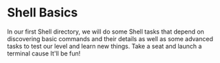 # Shell Basics

In our first Shell directory, we will do some Shell tasks that depend on discovering basic commands and their details as well as some advanced tasks to test our level and learn new things. Take a seat and launch a terminal cause It'll be fun!
